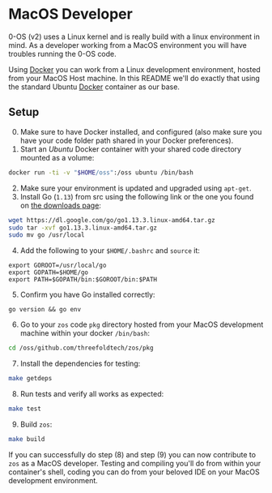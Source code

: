 # MacOS Developer

0-OS (v2) uses a Linux kernel and is really build with a linux environment in mind.
As a developer working from a MacOS environment you will have troubles running the 0-OS code.

Using [Docker][docker] you can work from a Linux development environment, hosted from your MacOS Host machine.
In this README we'll do exactly that using the standard Ubuntu [Docker][docker] container as our base.

## Setup

0. Make sure to have Docker installed, and configured (also make sure you have your code folder path shared in your Docker preferences).
1. Start an _Ubuntu_ Docker container with your shared code directory mounted as a volume:
```bash
docker run -ti -v "$HOME/oss":/oss ubuntu /bin/bash
```
2. Make sure your environment is updated and upgraded using `apt-get`.
3. Install Go (`1.13`) from src using the following link or the one you found on [the downloads page](https://golang.org/dl/):
```bash
wget https://dl.google.com/go/go1.13.3.linux-amd64.tar.gz
sudo tar -xvf go1.13.3.linux-amd64.tar.gz
sudo mv go /usr/local
```
4. Add the following to your `$HOME/.bashrc` and `source` it:
```vim
export GOROOT=/usr/local/go
export GOPATH=$HOME/go
export PATH=$GOPATH/bin:$GOROOT/bin:$PATH
```
5. Confirm you have Go installed correctly:
```
go version && go env
```
6. Go to your `zos` code `pkg` directory hosted from your MacOS development machine within your docker `/bin/bash`:
```bash
cd /oss/github.com/threefoldtech/zos/pkg
```
7. Install the dependencies for testing:
```bash
make getdeps
```
8. Run tests and verify all works as expected:
```bash
make test
```
9. Build `zos`:
```bash
make build
```

If you can successfully do step (8) and step (9) you
can now contribute to `zos` as a MacOS developer.
Testing and compiling you'll do from within your container's shell,
coding you can do from your beloved IDE on your MacOS development environment.

[docker]: https://www.docker.com
